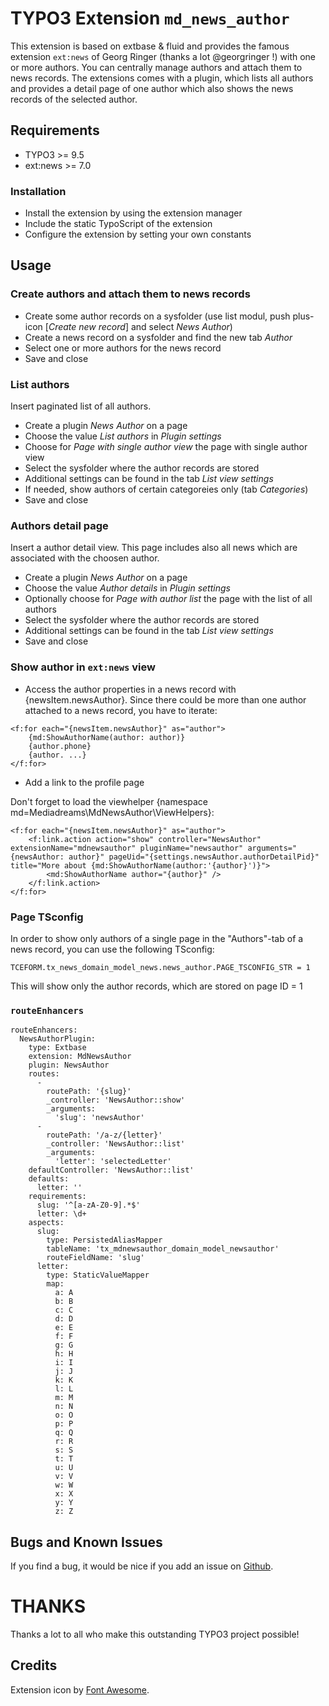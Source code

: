 # TYPO3 Extension ``md_news_author``

This extension is based on extbase & fluid and provides the famous extension ``ext:news`` of Georg Ringer (thanks a lot @georgringer !) with one or more authors. You can centrally manage authors and attach them to news records. The extensions comes with a plugin, which lists all authors and provides a detail page of one author which also shows the news records of the selected author.

## Requirements

- TYPO3 >= 9.5
- ext:news >= 7.0

### Installation

- Install the extension by using the extension manager
- Include the static TypoScript of the extension
- Configure the extension by setting your own constants

## Usage

### Create authors and attach them to news records

- Create some author records on a sysfolder (use list modul, push plus-icon [*Create new record*] and select *News Author*)
- Create a news record on a sysfolder and find the new tab *Author*
- Select one or more authors for the news record
- Save and close

### List authors

Insert paginated list of all authors.

- Create a plugin *News Author* on a page
- Choose the value *List authors* in *Plugin settings*
- Choose for *Page with single author view* the page with single author view
- Select the sysfolder where the author records are stored
- Additional settings can be found in the tab *List view settings*
- If needed, show authors of certain categoreies only (tab *Categories*)
- Save and close

### Authors detail page

Insert a author detail view. This page includes also all news which are associated with the choosen author.

- Create a plugin *News Author* on a page
- Choose the value *Author details* in *Plugin settings*
- Optionally choose for *Page with author list* the page with the list of all authors
- Select the sysfolder where the author records are stored
- Additional settings can be found in the tab *List view settings*
- Save and close

### Show author in ``ext:news`` view

- Access the author properties in a news record with {newsItem.newsAuthor}. Since there could be more than one author attached to a news record, you have to iterate:

```
<f:for each="{newsItem.newsAuthor}" as="author">
    {md:ShowAuthorName(author: author)}
    {author.phone}
    {author. ...}
</f:for>
```

- Add a link to the profile page

Don't forget to load the viewhelper {namespace md=Mediadreams\MdNewsAuthor\ViewHelpers}:

    <f:for each="{newsItem.newsAuthor}" as="author">
        <f:link.action action="show" controller="NewsAuthor" extensionName="mdnewsauthor" pluginName="newsauthor" arguments="{newsAuthor: author}" pageUid="{settings.newsAuthor.authorDetailPid}" title="More about {md:ShowAuthorName(author:'{author}')}">
            <md:ShowAuthorName author="{author}" />
        </f:link.action>
    </f:for>

### Page TSconfig

In order to show only authors of a single page in the "Authors"-tab of a news record, you can use the following TSconfig:

    TCEFORM.tx_news_domain_model_news.news_author.PAGE_TSCONFIG_STR = 1

This will show only the author records, which are stored on page ID = 1

### ``routeEnhancers``

```
routeEnhancers:
  NewsAuthorPlugin:
    type: Extbase
    extension: MdNewsAuthor
    plugin: NewsAuthor
    routes:
      - 
        routePath: '{slug}'
        _controller: 'NewsAuthor::show'
        _arguments:
          'slug': 'newsAuthor'
      -
        routePath: '/a-z/{letter}'
        _controller: 'NewsAuthor::list'
        _arguments:
          'letter': 'selectedLetter'
    defaultController: 'NewsAuthor::list'
    defaults:
      letter: ''
    requirements:
      slug: '^[a-zA-Z0-9].*$'
      letter: \d+
    aspects:
      slug:
        type: PersistedAliasMapper
        tableName: 'tx_mdnewsauthor_domain_model_newsauthor'
        routeFieldName: 'slug'
      letter:
        type: StaticValueMapper
        map:
          a: A
          b: B
          c: C
          d: D
          e: E
          f: F
          g: G
          h: H
          i: I
          j: J
          k: K
          l: L
          m: M
          n: N
          o: O
          p: P
          q: Q
          r: R
          s: S
          t: T
          u: U
          v: V
          w: W
          x: X
          y: Y
          z: Z
```

## Bugs and Known Issues
If you find a bug, it would be nice if you add an issue on [Github](https://github.com/cdaecke/md_news_author/issues).

# THANKS

Thanks a lot to all who make this outstanding TYPO3 project possible!

## Credits

Extension icon by [Font Awesome](https://fontawesome.com/icons/user?style=solid).
